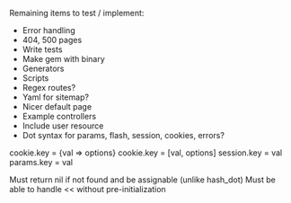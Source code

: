 Remaining items to test / implement:

* Error handling
* 404, 500 pages
* Write tests
* Make gem with binary
* Generators
* Scripts
* Regex routes?
* Yaml for sitemap?
* Nicer default page
* Example controllers
* Include user resource
* Dot syntax for params, flash, session, cookies, errors?

cookie.key = {val => options}
cookie.key = [val, options]
session.key = val
params.key = val

Must return nil if not found and be assignable (unlike hash_dot)
Must be able to handle << without pre-initialization
